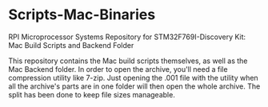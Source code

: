 # Scripts-Mac-Binaries
RPI Microprocessor Systems Repository for STM32F769I-Discovery Kit: Mac Build Scripts and Backend Folder

This repository contains the Mac build scripts themselves, as well as the Mac Backend folder. In order to open the archive, you'll need a file compression utility like 7-zip. Just opening the .001 file with the utility when all the archive's parts are in one folder will then open the whole archive. The split has been done to keep file sizes manageable.
